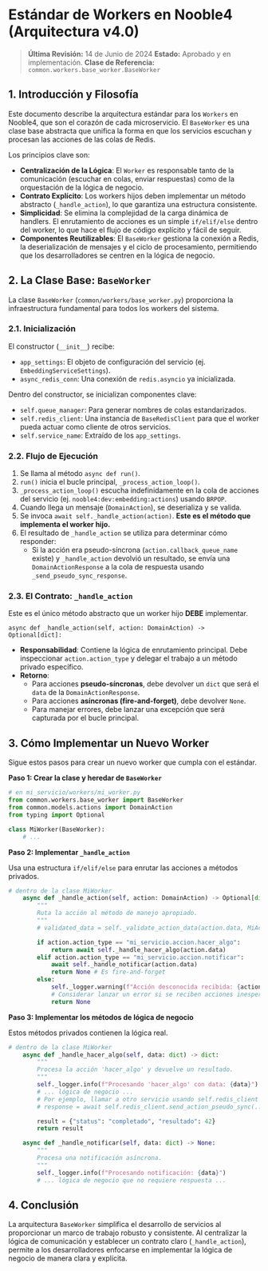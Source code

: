 # Estándar de Workers en Nooble4 (Arquitectura v4.0)

> **Última Revisión:** 14 de Junio de 2024
> **Estado:** Aprobado y en implementación.
> **Clase de Referencia:** `common.workers.base_worker.BaseWorker`

## 1. Introducción y Filosofía

Este documento describe la arquitectura estándar para los `Workers` en Nooble4, que son el corazón de cada microservicio. El `BaseWorker` es una clase base abstracta que unifica la forma en que los servicios escuchan y procesan las acciones de las colas de Redis.

Los principios clave son:
- **Centralización de la Lógica**: El `Worker` es responsable tanto de la comunicación (escuchar en colas, enviar respuestas) como de la orquestación de la lógica de negocio.
- **Contrato Explícito**: Los workers hijos deben implementar un método abstracto (`_handle_action`), lo que garantiza una estructura consistente.
- **Simplicidad**: Se elimina la complejidad de la carga dinámica de handlers. El enrutamiento de acciones es un simple `if/elif/else` dentro del worker, lo que hace el flujo de código explícito y fácil de seguir.
- **Componentes Reutilizables**: El `BaseWorker` gestiona la conexión a Redis, la deserialización de mensajes y el ciclo de procesamiento, permitiendo que los desarrolladores se centren en la lógica de negocio.

## 2. La Clase Base: `BaseWorker`

La clase `BaseWorker` (`common/workers/base_worker.py`) proporciona la infraestructura fundamental para todos los workers del sistema.

### 2.1. Inicialización

El constructor (`__init__`) recibe:
- `app_settings`: El objeto de configuración del servicio (ej. `EmbeddingServiceSettings`).
- `async_redis_conn`: Una conexión de `redis.asyncio` ya inicializada.

Dentro del constructor, se inicializan componentes clave:
- `self.queue_manager`: Para generar nombres de colas estandarizados.
- `self.redis_client`: Una instancia de `BaseRedisClient` para que el worker pueda actuar como cliente de otros servicios.
- `self.service_name`: Extraído de los `app_settings`.

### 2.2. Flujo de Ejecución

1.  Se llama al método `async def run()`.
2.  `run()` inicia el bucle principal, `_process_action_loop()`.
3.  `_process_action_loop()` escucha indefinidamente en la cola de acciones del servicio (ej. `nooble4:dev:embedding:actions`) usando `BRPOP`.
4.  Cuando llega un mensaje (`DomainAction`), se deserializa y se valida.
5.  Se invoca `await self._handle_action(action)`. **Este es el método que implementa el worker hijo.**
6.  El resultado de `_handle_action` se utiliza para determinar cómo responder:
    - Si la acción era pseudo-síncrona (`action.callback_queue_name` existe) y `_handle_action` devolvió un resultado, se envía una `DomainActionResponse` a la cola de respuesta usando `_send_pseudo_sync_response`.

### 2.3. El Contrato: `_handle_action`

Este es el único método abstracto que un worker hijo **DEBE** implementar.

`async def _handle_action(self, action: DomainAction) -> Optional[dict]:`

- **Responsabilidad**: Contiene la lógica de enrutamiento principal. Debe inspeccionar `action.action_type` y delegar el trabajo a un método privado específico.
- **Retorno**:
    - Para acciones **pseudo-síncronas**, debe devolver un `dict` que será el `data` de la `DomainActionResponse`.
    - Para acciones **asíncronas (fire-and-forget)**, debe devolver `None`.
    - Para manejar errores, debe lanzar una excepción que será capturada por el bucle principal.

## 3. Cómo Implementar un Nuevo Worker

Sigue estos pasos para crear un nuevo worker que cumpla con el estándar.

**Paso 1: Crear la clase y heredar de `BaseWorker`**

```python
# en mi_servicio/workers/mi_worker.py
from common.workers.base_worker import BaseWorker
from common.models.actions import DomainAction
from typing import Optional

class MiWorker(BaseWorker):
    # ...
```

**Paso 2: Implementar `_handle_action`**

Usa una estructura `if/elif/else` para enrutar las acciones a métodos privados.

```python
# dentro de la clase MiWorker
    async def _handle_action(self, action: DomainAction) -> Optional[dict]:
        """
        Ruta la acción al método de manejo apropiado.
        """
        # validated_data = self._validate_action_data(action.data, MiAccionDataModel) # Ejemplo de validación

        if action.action_type == "mi_servicio.accion.hacer_algo":
            return await self._handle_hacer_algo(action.data)
        elif action.action_type == "mi_servicio.accion.notificar":
            await self._handle_notificar(action.data)
            return None # Es fire-and-forget
        else:
            self._logger.warning(f"Acción desconocida recibida: {action.action_type}")
            # Considerar lanzar un error si se reciben acciones inesperadas
            return None
```

**Paso 3: Implementar los métodos de lógica de negocio**

Estos métodos privados contienen la lógica real.

```python
# dentro de la clase MiWorker
    async def _handle_hacer_algo(self, data: dict) -> dict:
        """
        Procesa la acción 'hacer_algo' y devuelve un resultado.
        """
        self._logger.info(f"Procesando 'hacer_algo' con data: {data}")
        # ... lógica de negocio ...
        # Por ejemplo, llamar a otro servicio usando self.redis_client
        # response = await self.redis_client.send_action_pseudo_sync(...)

        result = {"status": "completado", "resultado": 42}
        return result

    async def _handle_notificar(self, data: dict) -> None:
        """
        Procesa una notificación asíncrona.
        """
        self._logger.info(f"Procesando notificación: {data}")
        # ... lógica de negocio que no requiere respuesta ...
```

## 4. Conclusión

La arquitectura `BaseWorker` simplifica el desarrollo de servicios al proporcionar un marco de trabajo robusto y consistente. Al centralizar la lógica de comunicación y establecer un contrato claro (`_handle_action`), permite a los desarrolladores enfocarse en implementar la lógica de negocio de manera clara y explícita.
